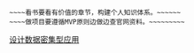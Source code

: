 ~~~~~~~~~~~~~~~~~~~~~~~~~~~~~~~~~~~~~~~~~~~~~~~~~
~~~~看书要看有价值的章节，构建个人知识体系。~~~~~~
~~~~做项目要遵循MVP原则边做边查官网资料。~~~~~~~~~
~~~~~~~~~~~~~~~~~~~~~~~~~~~~~~~~~~~~~~~~~~~~~~~~~

[设计数据密集型应用](https://vonng.github.io/ddia/#/)
